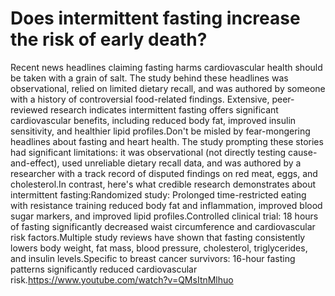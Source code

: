 # Does intermittent fasting increase the risk of early death?

Recent news headlines claiming fasting harms cardiovascular health should be taken with a grain of salt. The study behind these headlines was observational, relied on limited dietary recall, and was authored by someone with a history of controversial food-related findings. Extensive, peer-reviewed research indicates intermittent fasting offers significant cardiovascular benefits, including reduced body fat, improved insulin sensitivity, and healthier lipid profiles.Don't be misled by fear-mongering headlines about fasting and heart health. The study prompting these stories had significant limitations: it was observational (not directly testing cause-and-effect), used unreliable dietary recall data, and was authored by a researcher with a track record of disputed findings on red meat, eggs, and cholesterol.In contrast, here's what credible research demonstrates about intermittent fasting:Randomized study: Prolonged time-restricted eating with resistance training reduced body fat and inflammation, improved blood sugar markers, and improved lipid profiles.Controlled clinical trial: 18 hours of fasting significantly decreased waist circumference and cardiovascular risk factors.Multiple study reviews have shown that fasting consistently lowers body weight, fat mass, blood pressure, cholesterol, triglycerides, and insulin levels.Specific to breast cancer survivors: 16-hour fasting patterns significantly reduced cardiovascular risk.https://www.youtube.com/watch?v=QMsItnMlhuo